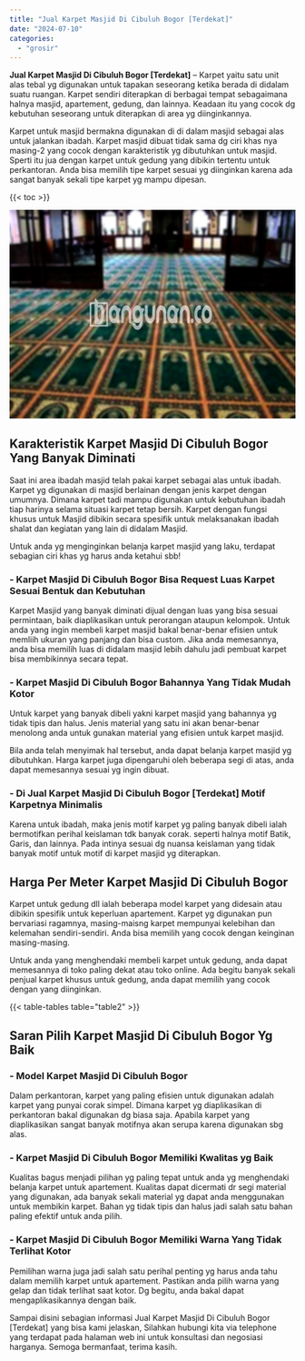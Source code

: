 ```yaml
---
title: "Jual Karpet Masjid Di Cibuluh Bogor [Terdekat]"
date: "2024-07-10"
categories: 
  - "grosir"
---
```


**Jual Karpet Masjid Di Cibuluh Bogor \[Terdekat\]** – Karpet yaitu satu unit alas tebal yg digunakan untuk tapakan seseorang ketika berada di didalam suatu ruangan. Karpet sendiri diterapkan di berbagai tempat sebagaimana halnya masjid, apartement, gedung, dan lainnya. Keadaan itu yang cocok dg kebutuhan seseorang untuk diterapkan di area yg diinginkannya.

Karpet untuk masjid bermakna digunakan di di dalam masjid sebagai alas untuk jalankan ibadah. Karpet masjid dibuat tidak sama dg ciri khas nya masing-2 yang cocok dengan karakteristik yg dibutuhkan untuk masjid. Sperti itu jua dengan karpet untuk gedung yang dibikin tertentu untuk perkantoran. Anda bisa memilih tipe karpet sesuai yg diinginkan karena ada sangat banyak sekali tipe karpet yg mampu dipesan.

{{< toc >}}

![Jual Karpet Masjid Di Cibuluh Bogor [Terdekat]](/images/grosir-karpet-murah-62.png)

## Karakteristik Karpet Masjid Di Cibuluh Bogor Yang Banyak Diminati

Saat ini area ibadah masjid telah pakai karpet sebagai alas untuk ibadah. Karpet yg digunakan di masjid berlainan dengan jenis karpet dengan umumnya. Dimana karpet tadi mampu digunakan untuk kebutuhan ibadah tiap harinya selama situasi karpet tetap bersih. Karpet dengan fungsi khusus untuk Masjid dibikin secara spesifik untuk melaksanakan ibadah shalat dan kegiatan yang lain di didalam Masjid.

Untuk anda yg menginginkan belanja karpet masjid yang laku, terdapat sebagian ciri khas yg harus anda ketahui sbb!

### \- Karpet Masjid Di Cibuluh Bogor Bisa Request Luas Karpet Sesuai Bentuk dan Kebutuhan

Karpet Masjid yang banyak diminati dijual dengan luas yang bisa sesuai permintaan, baik diaplikasikan untuk perorangan ataupun kelompok. Untuk anda yang ingin membeli karpet masjid bakal benar-benar efisien untuk memliih ukuran yang panjang dan bisa custom. Jika anda memesannya, anda bisa memilih luas di didalam masjid lebih dahulu jadi pembuat karpet bisa membikinnya secara tepat.

### \- Karpet Masjid Di Cibuluh Bogor Bahannya Yang Tidak Mudah Kotor

Untuk karpet yang banyak dibeli yakni karpet masjid yang bahannya yg tidak tipis dan halus. Jenis material yang satu ini akan benar-benar menolong anda untuk gunakan material yang efisien untuk karpet masjid.

Bila anda telah menyimak hal tersebut, anda dapat belanja karpet masjid yg dibutuhkan. Harga karpet juga dipengaruhi oleh beberapa segi di atas, anda dapat memesannya sesuai yg ingin dibuat.

### \- Di Jual Karpet Masjid Di Cibuluh Bogor \[Terdekat\] Motif Karpetnya Minimalis

Karena untuk ibadah, maka jenis motif karpet yg paling banyak dibeli ialah bermotifkan perihal keislaman tdk banyak corak. seperti halnya motif Batik, Garis, dan lainnya. Pada intinya sesuai dg nuansa keislaman yang tidak banyak motif untuk motif di karpet masjid yg diterapkan.

## Harga Per Meter Karpet Masjid Di Cibuluh Bogor

Karpet untuk gedung dll ialah beberapa model karpet yang didesain atau dibikin spesifik untuk keperluan apartement. Karpet yg digunakan pun bervariasi ragamnya, masing-maisng karpet mempunyai kelebihan dan kelemahan sendiri-sendiri. Anda bisa memilih yang cocok dengan keinginan masing-masing.

Untuk anda yang menghendaki membeli karpet untuk gedung, anda dapat memesannya di toko paling dekat atau toko online. Ada begitu banyak sekali penjual karpet khusus untuk gedung, anda dapat memilih yang cocok dengan yang diinginkan.

{{< table-tables table="table2" >}}

## Saran Pilih Karpet Masjid Di Cibuluh Bogor Yg Baik

### \- Model Karpet Masjid Di Cibuluh Bogor

Dalam perkantoran, karpet yang paling efisien untuk digunakan adalah karpet yang punyai corak simpel. Dimana karpet yg diaplikasikan di perkantoran bakal digunakan dg biasa saja. Apabila karpet yang diaplikasikan sangat banyak motifnya akan serupa karena digunakan sbg alas.

### \- Karpet Masjid Di Cibuluh Bogor Memiliki Kwalitas yg Baik

Kualitas bagus menjadi pilihan yg paling tepat untuk anda yg menghendaki belanja karpet untuk apartement. Kualitas dapat dicermati dr segi material yang digunakan, ada banyak sekali material yg dapat anda menggunakan untuk membikin karpet. Bahan yg tidak tipis dan halus jadi salah satu bahan paling efektif untuk anda pilih.

### \- Karpet Masjid Di Cibuluh Bogor Memiliki Warna Yang Tidak Terlihat Kotor

Pemilihan warna juga jadi salah satu perihal penting yg harus anda tahu dalam memilih karpet untuk apartement. Pastikan anda pilih warna yang gelap dan tidak terlihat saat kotor. Dg begitu, anda bakal dapat mengaplikasikannya dengan baik.

Sampai disini sebagian informasi Jual Karpet Masjid Di Cibuluh Bogor \[Terdekat\] yang bisa kami jelaskan, Silahkan hubungi kita via telephone yang terdapat pada halaman web ini untuk konsultasi dan negosiasi harganya. Semoga bermanfaat, terima kasih.

